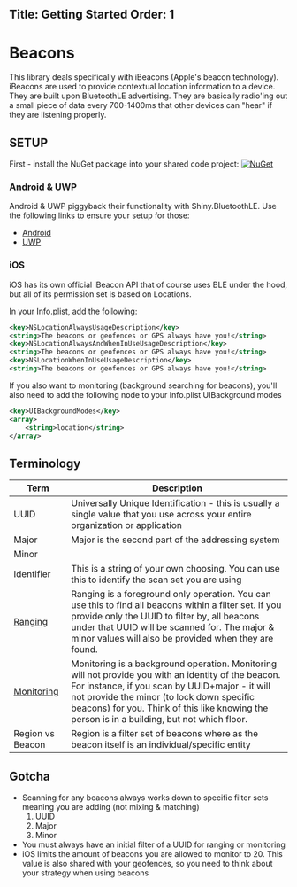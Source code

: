 Title: Getting Started
Order: 1
---

# Beacons

This library deals specifically with iBeacons (Apple's beacon technology).  iBeacons are used to provide contextual location information to a device.  They are built upon BluetoothLE advertising.  They are basically radio'ing out a small piece of data every 700-1400ms that other devices can "hear" if they are listening properly. 

## SETUP

First - install the NuGet package into your shared code project: [![NuGet](https://img.shields.io/nuget/v/Shiny.Beacons.svg?maxAge=2592000)](https://www.nuget.org/packages/Shiny.Beacons/)

### Android & UWP
Android & UWP piggyback their functionality with Shiny.BluetoothLE.  Use the following links to ensure your setup for those:
* [Android](/docs/ble/platforms/android)
* [UWP](/docs/ble/platforms/uwp)

### iOS

iOS has its own official iBeacon API that of course uses BLE under the hood, but all of its permission set is based on Locations.  

In your Info.plist, add the following:

```xml
<key>NSLocationAlwaysUsageDescription</key>
<string>The beacons or geofences or GPS always have you!</string>
<key>NSLocationAlwaysAndWhenInUseUsageDescription</key>
<string>The beacons or geofences or GPS always have you!</string>
<key>NSLocationWhenInUseUsageDescription</key>
<string>The beacons or geofences or GPS always have you!</string>
```

If you also want to monitoring (background searching for beacons), you'll also need to add the following node to your Info.plist UIBackground modes

```xml
<key>UIBackgroundModes</key>
<array>
    <string>location</string>
</array>
```

## Terminology
|Term|Description|
|----|-----------|
|UUID|Universally Unique Identification - this is usually a single value that you use across your entire organization or application
|Major|Major is the second part of the addressing system
|Minor|
|Identifier|This is a string of your own choosing.  You can use this to identify the scan set you are using
|[Ranging](ranging)|Ranging is a foreground only operation.  You can use this to find all beacons within a filter set.  If you provide only the UUID to filter by, all beacons under that UUID will be scanned for.  The major & minor values will also be provided when they are found.
|[Monitoring](monitoring)|Monitoring is a background operation.  Monitoring will not provide you with an identity of the beacon.  For instance, if you scan by UUID+major - it will not provide the minor (to lock down specific beacons) for you.  Think of this like knowing the person is in a building, but not which floor.
|Region vs Beacon|Region is a filter set of beacons where as the beacon itself is an individual/specific entity

## Gotcha
* Scanning for any beacons always works down to specific filter sets meaning you are adding (not mixing & matching)
    1. UUID
    2. Major
    3. Minor
* You must always have an initial filter of a UUID for ranging or monitoring
* iOS limits the amount of beacons you are allowed to monitor to 20.  This value is also shared with your geofences, so you need to think about your strategy when using beacons